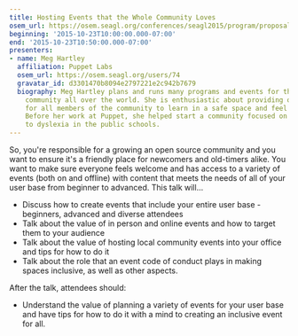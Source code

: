 ```yaml
---
title: Hosting Events that the Whole Community Loves
osem_url: https://osem.seagl.org/conferences/seagl2015/program/proposals/67
beginning: '2015-10-23T10:00:00.000-07:00'
end: '2015-10-23T10:50:00.000-07:00'
presenters:
- name: Meg Hartley
  affiliation: Puppet Labs
  osem_url: https://osem.seagl.org/users/74
  gravatar_id: d3301470b8094e2797221e2c942b7679
  biography: Meg Hartley plans and runs many programs and events for the Puppet Labs
    community all over the world. She is enthusiastic about providing opportunities
    for all members of the community to learn in a safe space and feel appreciated.
    Before her work at Puppet, she helped start a community focused on bringing awareness
    to dyslexia in the public schools.
---
```


So, you're responsible for a growing an open source community and you want to ensure it's a friendly place for newcomers and old-timers alike. You want to make sure everyone feels welcome and has access to a variety of events (both on and offline) with content that meets the needs of all of your user base from beginner to advanced.  This talk will...

* Discuss how to create events that include your entire user base - beginners, advanced and diverse attendees
* Talk about the value of in person and online events and how to target them to your audience
* Talk about the value of hosting local community events into your office and tips for how to do it
* Talk about the role that an event code of conduct plays in making spaces inclusive, as well as other aspects.

After the talk, attendees should:

* Understand the value of planning a variety of events for your user base and have tips for how to do it with a mind to creating an inclusive event for all.
